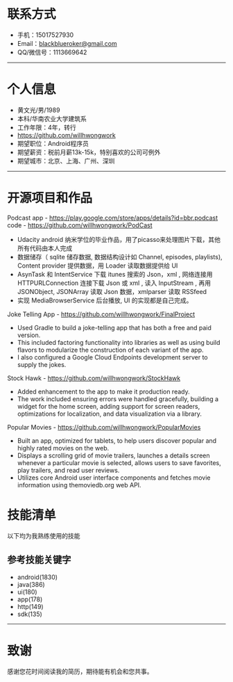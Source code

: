 
# 联系方式

- 手机：15017527930
- Email：blackblueroker@gmail.com 
- QQ/微信号：1113669642

---

# 个人信息

 - 黄文光/男/1989
 - 本科/华南农业大学建筑系
 - 工作年限：4年，转行
 - https://github.com/willhwongwork
 - 期望职位：Android程序员
 - 期望薪资：税前月薪13k-15k，特别喜欢的公司可例外
 - 期望城市：北京、上海、广州、深圳

---

# 开源项目和作品
Podcast app - https://play.google.com/store/apps/details?id=bbr.podcast
code - https://github.com/willhwongwork/PodCast
- Udacity android 纳米学位的毕业作品，用了picasso来处理图片下载，其他所有代码由本人完成
- 数据储存（ sqlite 储存数据, 数据结构设计如 Channel, episodes, playlists), Content provider 提供数据，用 Loader 读取数据提供给 UI
- AsynTask 和 IntentService 下载 itunes 搜索的 Json，xml , 网络连接用 HTTPURLConnection 连接下载 Json 或 xml , 读入 InputStream , 再用 JSONObject, JSONArray 读取 Json 数据，xmlparser 读取 RSSfeed
- 实现 MediaBrowserService 后台播放, UI 的实现都是自己完成。

 
Joke Telling App - https://github.com/willhwongwork/FinalProject                                                                             
- Used Gradle to build a joke-telling app that has both a free and paid version. 
- This included factoring functionality into libraries as well as using build flavors to  modularize the construction of each variant of the app. 
- I also configured a Google Cloud Endpoints development server to supply the jokes.                      
 
Stock Hawk -  https://github.com/willhwongwork/StockHawk  
- Added enhancement to the app to make it production ready.
- The work included ensuring errors were handled gracefully, building a widget for the home screen, adding support for screen readers, optimizations for localization, and data visualization via a library.

Popular Movies - https://github.com/willhwongwork/PopularMovies
- Built an app, optimized for tablets, to help users discover popular and highly rated movies on the web. 
- Displays a scrolling grid of movie trailers, launches a details screen whenever a particular movie is selected, allows users to save favorites, play trailers, and read user reviews. 
- Utilizes core Android user interface components and fetches movie information using themoviedb.org web API.



# 技能清单

以下均为我熟练使用的技能


## 参考技能关键字

- android(1830)
- java(386)
- ui(180)
- app(178)
- http(149)
- sdk(135)
---

# 致谢
感谢您花时间阅读我的简历，期待能有机会和您共事。
